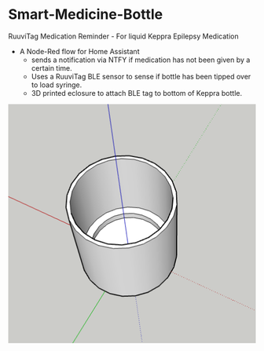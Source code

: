 # Smart-Medicine-Bottle
RuuviTag Medication Reminder - For liquid Keppra Epilepsy Medication

- A Node-Red flow for Home Assistant
  - sends a notification via NTFY if medication has not been given by a certain time.
  - Uses a RuuviTag BLE sensor to sense if bottle has been tipped over to load syringe.
  - 3D printed eclosure to attach BLE tag to bottom of Keppra bottle. 



![Bottle Sensor](https://github.com/Farmer-Eds-Shed/Smart-Medicine-Bottle/blob/main/Bottle%20Sensor.png?raw=true)
